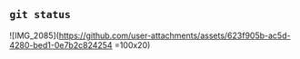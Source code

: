 ## `git status`
![IMG_2085](https://github.com/user-attachments/assets/623f905b-ac5d-4280-bed1-0e7b2c824254 =100x20)
